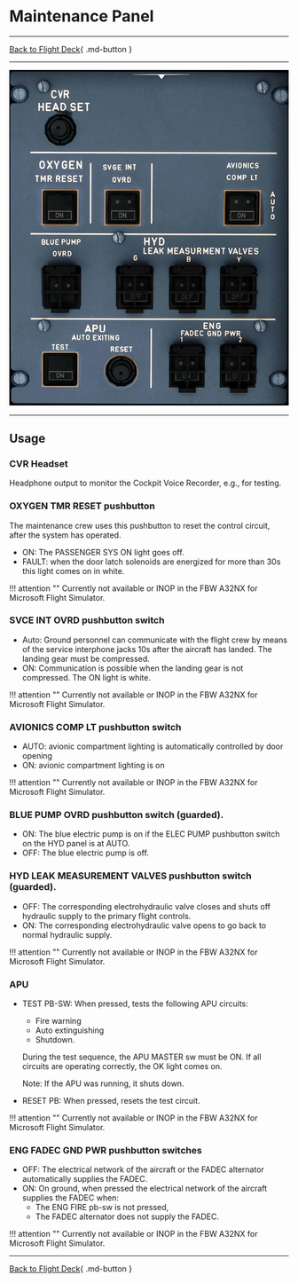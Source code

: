 # Maintenance Panel

---

[Back to Flight Deck](../index.md){ .md-button }

---

![Maintenance Panel](../../../assets/a32nx-briefing/overhead-aft-panel/Maintenance.jpg "Maintenance Panel")

---
## Usage

### CVR Headset

Headphone output to monitor the Cockpit Voice Recorder, e.g., for testing.

### OXYGEN TMR RESET pushbutton

The maintenance crew uses this pushbutton to reset the control circuit, after the system has operated.

- ON: The PASSENGER SYS ON light goes off.
- FAULT: when the door latch solenoids are energized for more than 30s this light comes on in white.

!!! attention ""
    Currently not available or INOP in the FBW A32NX for Microsoft Flight Simulator.

### SVCE INT OVRD pushbutton switch

- Auto: Ground personnel can communicate with the flight crew by means of the service interphone jacks 10s after the aircraft has landed. The landing gear must be compressed.
- ON: Communication is possible when the landing gear is not compressed. The ON light is white.

!!! attention ""
    Currently not available or INOP in the FBW A32NX for Microsoft Flight Simulator.

### AVIONICS COMP LT pushbutton switch

- AUTO: avionic compartment lighting is automatically controlled by door opening
- ON: avionic compartment lighting is on

!!! attention ""
    Currently not available or INOP in the FBW A32NX for Microsoft Flight Simulator.

### BLUE PUMP OVRD pushbutton switch (guarded).

- ON: The blue electric pump is on if the ELEC PUMP pushbutton switch on the HYD panel is at AUTO.
- OFF: The blue electric pump is off.

### HYD LEAK MEASUREMENT VALVES pushbutton switch (guarded).

- OFF: The corresponding electrohydraulic valve closes and shuts off hydraulic supply to the primary flight controls.
- ON: The corresponding electrohydraulic valve opens to go back to normal hydraulic supply.

!!! attention ""
    Currently not available or INOP in the FBW A32NX for Microsoft Flight Simulator.

### APU

- TEST PB-SW: When pressed, tests the following APU circuits:
    - Fire warning
    - Auto extinguishing
    - Shutdown.

    During the test sequence, the APU MASTER sw must be ON.
    If all circuits are operating correctly, the OK light comes on.

    Note: If the APU was running, it shuts down.

- RESET PB: When pressed, resets the test circuit.

!!! attention ""
    Currently not available or INOP in the FBW A32NX for Microsoft Flight Simulator.

### ENG FADEC GND PWR pushbutton switches

- OFF: The electrical network of the aircraft or the FADEC alternator automatically supplies the FADEC.
- ON: On ground, when pressed the electrical network of the aircraft supplies the FADEC when:
    - The ENG FIRE pb-sw is not pressed,
    - The FADEC alternator does not supply the FADEC.

!!! attention ""
    Currently not available or INOP in the FBW A32NX for Microsoft Flight Simulator.

---

[Back to Flight Deck](../index.md){ .md-button }
